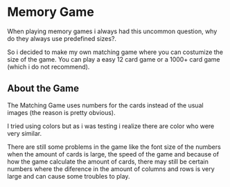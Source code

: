 <h1>Memory Game</h1>

When playing memory games i always had this uncommon question, why do they always use predefined sizes?.

So i decided to make my own matching game where you can costumize the size of the game. 
You can play a easy 12 card game or a 1000+ card game (which i do not recommend).

<h2>About the Game</h2>

<p>The Matching Game uses numbers for the cards instead of the usual images (the reason is pretty obvious).</p>
<p>I tried using colors but as i was testing i realize there are color who were very similar.</p>
<p>There are still some problems in the game like the font size of the numbers when the amount of cards is large, the speed of the game and because of how the game calculate the amount of cards, there may still be certain numbers where the diference in the amount of columns and rows is very large and can cause some troubles to play.</p>
